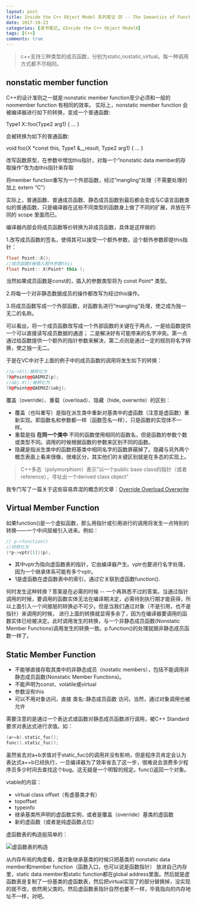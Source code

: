 ```yaml
---
layout: post
title: Inside the C++ Object Model 系列笔记 四 -- The Semantics of Function
date: 2017-10-23
categories: [读书笔记, 《Inside the C++ Object Model》]
tags: [C++]
comments: true
---
```


>c++支持三种类型的成员函数，分别为static,nostatic,virtual。每一种调用方式都不尽相同。

## nonstatic member function

C++的设计准则之一就是:nonstatic member function至少必须和一般的nonmember function 有相同的效率。
实际上，nonstatic member function 会被编译器进行如下的转换，变成一个普通函数:

Type1 X::foo(Type2 arg1) { ... }

会被转换为如下的普通函数:

void foo(X *const this, Type1 &__result, Type2 arg1) { ... }

改写函数原型，在参数中增加this指针，对每一个”nonstatic data member的存取操作”改为由this指针来存取

将member function重写为一个外部函数，经过”mangling”处理（不需要处理的加上 extern “C”）

实际上，普通函数、普通成员函数、静态成员函数到最后都会变成与C语言函数类似的普通函数，只是编译器在这些不同类型的函数身上做了不同的扩展，并放在不同的 scope 里面而已。

编译器内部会将成员函数等价转换为非成员函数，具体是这样做的:

1.改写成员函数的签名，使得其可以接受一个额外参数，这个额外参数即是this指针：

```C++
float Point::X();
//成员函数X被插入额外参数this
float Point:: X(Point* this );
```

当然如果成员函数是const的，插入的参数类型将为 const Point* 类型。

2.将每一个对非静态数据成员的操作都改写为经过this操作。

3.将成员函数写成一个外部函数，对函数名进行“mangling”处理，使之成为独一无二的名称。

可以看出，将一个成员函数改写成一个外部函数的关键在于两点，一是给函数提供一个可以直接读写成员数据的通道；
二是解决好有可能带来的名字冲突。第一点通过给函数提供一个额外的指针参数来解决，第二点则是通过一定的规则将名字转换，使之独一无二。

于是在VC中对于上面的例子中的成员函数的调用将发生如下的转换：

```C++
//p->X();被转化为
?X@Point@@QAEMXZ(p);
//obj.X();被转化为
?X@Point@@QAEMXZ(&obj);
```

覆盖（override）、重载（overload）、隐藏（hide, overwrite）的区别：

- 覆盖（也叫重写）是指在派生类中重新对基类中的虚函数（注意是虚函数）重新实现。即函数名和参数都一样（函数签名一样），只是函数的实现体不一样。
- 重载是指 **在同一个类中** 不同的函数使用相同的函数名，但是函数的参数个数或类型不同。调用的时候根据函数的参数来区别不同的函数。
- 隐藏是指派生类中的函数把基类中相同名字的函数屏蔽掉了。隐藏与另外两个概念表面上看来很像，很难区分，其实他们的关键区别就是在多态的实现上。

>C++多态（polymorphism）表示”以一个public base class的指针（或者reference），寻址出一个derived class object”

我专门写了一篇关于这些容易弄混的概念的文章：[Override Overload Overwrite](../2017/11/14/Override-Overload-Overwrite)

## Virtual Member Function

如果function()是一个虚拟函数，那么用指针或引用进行的调用将发生一点特别的转换——一个中间层被引入进来。例如：

```C++
// p->function()
//将转化为
(*p->vptr[1])(p);
```

- 其中vptr为指向虚函数表的指针，它由编译器产生。vptr也要进行名字处理，因为一个继承体系可能有多个vptr。
- 1是虚函数在虚函数表中的索引，通过它关联到虚函数function().

何时发生这种转换？答案是在必需的时候 -- 一个再熟悉不过的答案。当通过指针调用的时候，要调用的函数实体无法在编译期决定，必需待到执行期才能获得，所以上面引入一个间接层的转换必不可少。但是当我们通过对象（不是引用，也不是指针）来调用的时候，
进行上面的转换就显得多余了，因为在编译器要调用的函数实体已经被决定。此时调用发生的转换，与一个非静态成员函数(Nonstatic Member Functions)调用发生的转换一致。p.function()的处理就跟非静态成员函数一样了。

## Static Member Function

- 不能够直接存取其类中的非静态成员（nostatic members），包括不能调用非静态成员函数(Nonstatic Member Functions)。
- 不能声明为const、volatile或virtual
- 参数没有this
- 可以不用对象访问，直接 类名::静态成员函数 访问，当然，通过对象调用也被允许

需要注意的是通过一个表达式或函数对静态成员函数进行调用，被C++ Standard要求对表达式进行求值。如：

```C++
(a+=b).static_fuc();
func().static_fuc();
```

虽然省去对a+b求值对于static_fuc()的调用并没有影响，但是程序员肯定会认为表达式a+=b已经执行，一旦编译器为了效率省去了这一步，很难说会浪费多少程序员多少时间去查找这个bug。这无疑是一个明智的规定。func()返回一个对象。

vtable的内容：

- virtual class offset（有虚基类才有）
- topoffset
- typeinfo
- 继承基类所声明的虚函数实例，或者是覆盖（override）基类的虚函数
- 新的虚函数（或者是纯虚函数占位）

虚函数表的构造挺简单的：

![虚函数表的构造](https://i.loli.net/2018/04/25/5ae01bb4b32a9.gif)

从内存布局的角度看，类对象继承基类的时候只把基类的 nonstatic data member和member function（函数入口，也可以说是函数指针） 放进自己内存里，static data member和static function都在global address里面。然后就是虚函数表是复制了一份基类的虚函数表，然后把virtual实现了的部分替换掉，没实现的就不改，依然用父类的。然后虚函数表指针自然也要不一样，毕竟指向的内存地址不一样，对吧。
